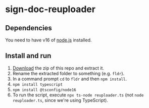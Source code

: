 # sign-doc-reuploader

## Dependencies

You need to have v16 of [node.js](https://nodejs.org/en/) installed.

## Install and run

1. [Download](https://github.com/rossgk2/sign-doc-reuploader/archive/refs/heads/main.zip) the zip of this repo and extract it.
2. Rename the extracted folder to something (e.g. `fldr`).
3. In a command prompt `cd` to `fldr` and then `npm install`.
4. `npm install typescript`
5. `npm install @tsconfig/node16`
6. To run the script, execute `npx ts-node reuploader.ts` (not `node reuploader.ts`, since we're using TypeScript).
